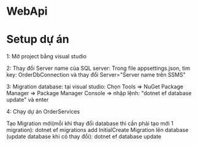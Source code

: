 # WebApi
# Setup dự án
1: Mở project bằng visual studio

2: Thay đổi Server name của SQL server:
	Trong file appsettings.json, tìm key: OrderDbConnection và thay đổi Server="Server name trên SSMS"
	
3: Migration database: tại visual studio: Chọn Tools => NuGet Package Manager => Package Manager Console => nhập lệnh: "dotnet ef database update" và enter

4: Chạy dự án OrderServices

Tạo Migration mới(mỗi khi thay đổi database thì cần phải tạo mới 1 migration): dotnet ef migrations add InitialCreate
Migration lên database (update database khi có thay đổi): dotnet ef database update